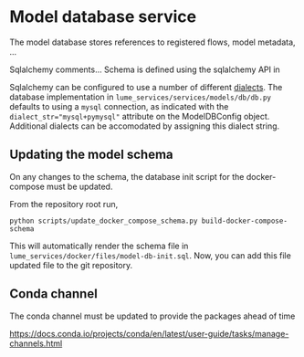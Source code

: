 # Model database service

The model database stores references to registered flows, model metadata, ...

Sqlalchemy comments...
Schema is defined using the sqlalchemy API in


Sqlalchemy can be configured to use a number of different [dialects](https://docs.sqlalchemy.org/en/14/dialects/). The database implementation in `lume_services/services/models/db/db.py` defaults to using a `mysql` connection, as indicated with the `dialect_str="mysql+pymysql"` attribute on the ModelDBConfig object. Additional dialects can be accomodated by assigning this dialect string.


## Updating the model schema
On any changes to the schema, the database init script for the docker-compose must be updated.

From the repository root run,
```
python scripts/update_docker_compose_schema.py build-docker-compose-schema
```

This will automatically render the schema file in `lume_services/docker/files/model-db-init.sql`. Now, you can add this file updated file to the git repository.




## Conda channel

The conda channel must be updated to provide the packages ahead of time


https://docs.conda.io/projects/conda/en/latest/user-guide/tasks/manage-channels.html
